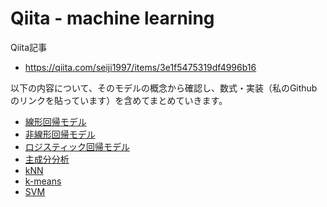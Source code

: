 # Qiita - machine learning
Qiita記事<br>
- https://qiita.com/seiji1997/items/3e1f5475319df4996b16

以下の内容について、そのモデルの概念から確認し、数式・実装（私のGithubのリンクを貼っています）を含めてまとめていきます。
- [線形回帰モデル](%E7%B7%9A%E5%BD%A2%E5%9B%9E%E5%B8%B0%E3%83%A2%E3%83%87%E3%83%AB.ipynb)
- [非線形回帰モデル](%E9%9D%9E%E7%B7%9A%E5%BD%A2%E5%9B%9E%E5%B8%B0%E3%83%A2%E3%83%87%E3%83%AB.ipynb) 
- [ロジスティック回帰モデル](%E3%83%AD%E3%82%B8%E3%82%B9%E3%83%86%E3%82%A3%E3%83%83%E3%82%AF%E5%9B%9E%E5%B8%B0%E3%83%A2%E3%83%87%E3%83%AB.ipynb) 
- [主成分分析](%E4%B8%BB%E6%88%90%E5%88%86%E5%88%86%E6%9E%90.ipynb)
- [kNN](k%E8%BF%91%E5%82%8D%E6%B3%95.ipynb)
- [k-means](k_means.ipynb) 
- [SVM](SVM.ipynb)
